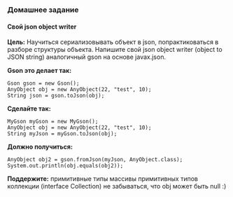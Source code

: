 ### Домашнее задание

#### Свой json object writer

**Цель:** Научиться сериализовывать объект в json, попрактиковаться в разборе структуры объекта.
Напишите свой json object writer (object to JSON string) аналогичный gson на основе javax.json.

**Gson это делает так:**
```
Gson gson = new Gson();
AnyObject obj = new AnyObject(22, "test", 10);
String json = gson.toJson(obj);
```

**Сделайте так:**
```
MyGson myGson = new MyGson();
AnyObject obj = new AnyObject(22, "test", 10);
String myJson = myGson.toJson(obj);
```

**Должно получиться:**
```
AnyObject obj2 = gson.fromJson(myJson, AnyObject.class);
System.out.println(obj.equals(obj2));
```

**Поддержите:**
примитивные типы
массивы примитивных типов
коллекции (interface Collection)
не забываться, что obj может быть null :)